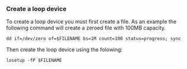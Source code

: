 ### Create a loop device
To create a loop device you must first create a file. As an example the following command will create a zeroed file with 100MB capacity.

```
dd if=/dev/zero of=$FILENAME bs=1M count=100 status=progress; sync
```

Then create the loop device using the folowing:

```
losetup -fP $FILENAME
```